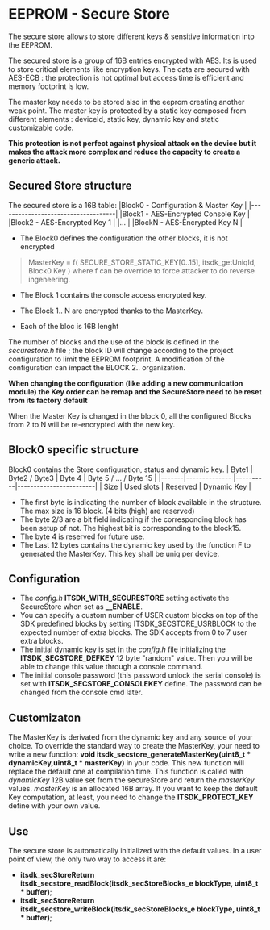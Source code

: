 # EEPROM - Secure Store
The secure store allows to store different keys & sensitive information into the EEPROM.

The secured store is a group of 16B entries encrypted with AES. Its is used to store critical elements like encryption keys.
The data are secured with AES-ECB : the protection is not optimal but access time is efficient and memory footprint is low.

The master key needs to be stored also in the eeprom creating another weak point. The master key is protected by a static key composed from
different elements : deviceId, static key, dynamic key and static customizable code.

__This protection is not perfect against physical attack on the device but it makes the attack more complex and reduce the capacity to create a generic attack.__
 
## Secured Store structure

The secured store is a 16B table:
|Block0 - Configuration & Master Key |
|------------------------------------|
|Block1 - AES-Encrypted Console Key  |
|Block2 - AES-Encrypted Key 1        |
|...                                 |
|BlockN - AES-Encrypted Key N        |

- The Block0 defines the configuration the other blocks, it is not encrypted

> MasterKey = f( SECURE_STORE_STATIC_KEY[0..15], itsdk_getUniqId, Block0 Key ) where f can be override to force attacker to do reverse ingeneering.

- The Block 1 contains the console access encrypted key.

- The Block 1.. N are encrypted thanks to the MasterKey.
- Each of the bloc is 16B lenght


The number of blocks and the use of the block is defined in the _securestore.h_ file ; the block ID will change according to the
project configuration to limit the EEPROM footprint. A modification of the configuration can impact the BLOCK 2.. organization.

**When changing the configuration (like adding a new communication module) the Key order can be remap and the SecureStore need to be reset from its factory default** 

When the Master Key is changed in the block 0, all the configured Blocks from 2 to N will be re-encrypted with the new key.

## Block0 specific structure

Block0 contains the Store configuration, status and dynamic key.
  | Byte1 | Byte2 / Byte3 |  Byte 4  | Byte 5 / ... / Byte 15 |
  |-------|-------------- |----------|------------------------|
  | Size  | Used slots    | Reserved |  Dynamic Key           |
  
- The first byte is indicating the number of block available in the structure. The max size is 16 block. (4 bits (high) are reserved)
- The byte 2/3 are a bit field indicating if the corresponding block has been setup of not. The highest bit is corresponding to the block15.
- The byte 4 is reserved for future use.
- The Last 12 bytes contains the dynamic key used by the function F to generated the MasterKey. This key shall be uniq per device. 


## Configuration
- The _config.h_ **ITSDK_WITH_SECURESTORE** setting activate the SecureStore when set as **__ENABLE**.
- You can specify a custom number of USER custom blocks on top of the SDK predefined blocks by setting ITSDK_SECSTORE_USRBLOCK to the expected number of extra blocks. The SDK accepts from 0 to 7 user extra blocks.   
- The initial dynamic key is set in the _config.h_ file initializing the **ITSDK_SECSTORE_DEFKEY** 12 byte "random" value. Then you will be able to change this value through a console command.
- The initial console password (this password unlock the serial console) is set with **ITSDK_SECSTORE_CONSOLEKEY** define. The password can be changed from the console cmd later.

## Customizaton
The MasterKey is derivated from the dynamic key and any source of your choice. To override the standard way to create the MasterKey, your need to write a new function: __void itsdk_secstore_generateMasterKey(uint8_t * dynamicKey,uint8_t * masterKey)__ in your code. This new function will replace the default one at compilation time. This function is called with _dynamicKey_ 12B value set from the secureStore and return the _masterKey_ values. _masterKey_ is an allocated 16B array. 
If you want to keep the default Key computation, at least, you need to change the __ITSDK_PROTECT_KEY__ define with your own value.

## Use
The secure store is automatically initialized with the default values. In a user point of view, the only two way to access it are:
* __itsdk_secStoreReturn itsdk_secstore_readBlock(itsdk_secStoreBlocks_e blockType, uint8_t * buffer)__;
* __itsdk_secStoreReturn itsdk_secstore_writeBlock(itsdk_secStoreBlocks_e blockType, uint8_t * buffer)__;

